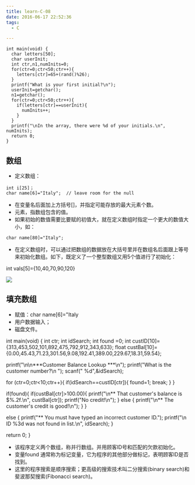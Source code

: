 ```yaml
---
title: learn-C-08
date: 2016-06-17 22:52:36
tags:
  - C

---
```


```#include <stdio.h> #include <stdlib.h>
int main(void) {
  char letters[50];
  char userInit;
  int ctr,n1,numInits=0;
  for(ctr=0;ctr<50;ctr++){
    letters[ctr]=65+(rand()%26);
  }
  printf("What is your first initial?\n");
  userInit=getchar();
  n1=getchar();
  for(ctr=0;ctr<50;ctr++){
    if(letters[ctr]==userInit){
      numInits++;
    }
  }
  printf("\nIn the array, there were %d of your initials.\n", numInits);
  return 0;
}
```
<!-- more -->

## 数组 ##

- 定义数组： 

`int i[25]；`    
`char name[6]="Italy";  // leave room for the null`

- 在变量名后面加上方括号[]，并指定可能存放的最大元素个数。
- 元素，指数组包含的值。
- 如果初始的数值需要比要赋的初值大，就在定义数组时指定一个更大的数值大小，如：

`char name[80]="Italy";`

- 在定义数组时，可以通过把数组的数据放在大括号里并在数组名后面跟上等号来初始化数组。如下，既定义了一个整型数组又用5个值进行了初始化：

int vals[5]={10,40,70,90,120}

![](http://ww2.sinaimg.cn/large/691a3013gw1f4ymiyve96j206x05zt8s.jpg)

## 填充数组 ##

- 赋值：char name[6]="Italy
- 用户数据输入；
- 磁盘文件。

int main(void) {
  int ctr;
  int idSearch;
  int found =0;
  int custID[10]={313,453,502,101,892,475,792,912,343,633};
  float custBal[10]={0.00,45.43,71.23,301.56,9.08,192.41,389.00,229.67,18.31,59.54};

  printf("\n\n***Customer Balance Lookup ***\n");
  printf("What is the customer number?\n ");
  scanf(" %d",&idSearch);

  for (ctr=0;ctr<10;ctr++){
    if(idSearch==custID[ctr]){
      found=1;
      break;
    }
  }

  if(found){
    if(custBal[ctr]>100.00){
      printf("\n** That customer's balance is $%.2f.\n", custBal[ctr]);
      printf("No credit!\n");
    }
    else {
      printf("\n** The customer's credit is good!\n");
    }
  }

  else {
    printf("** You must have typed an incorrect customer ID.");
    printf("\n ID %3d was not found in list.\n", idSearch);
  }

  return 0;
}

- 该程序定义两个数组，称并行数组。并用顾客ID号和匹配的欠款初始化。
- 变量found 通常称为标记变量，它为程序的其他部分做标记，表明顾客ID是否找到。
- 这里的程序搜索是顺序搜索；更高级的搜索技术叫二分搜索(binary search)和斐波那契搜索(Fibonacci search)。